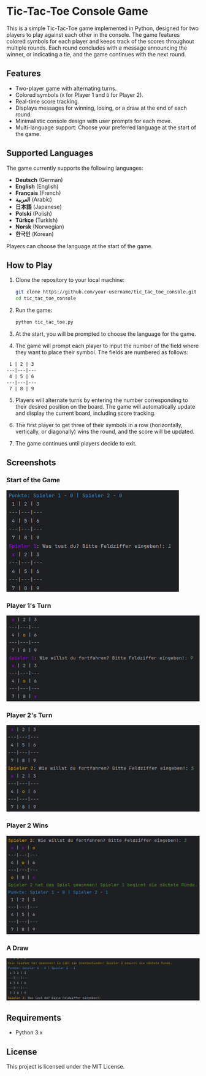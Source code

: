 
# Tic-Tac-Toe Console Game

This is a simple Tic-Tac-Toe game implemented in Python, designed for two players to play against each other in the console. The game features colored symbols for each player and keeps track of the scores throughout multiple rounds. Each round concludes with a message announcing the winner, or indicating a tie, and the game continues with the next round.

## Features

- Two-player game with alternating turns.
- Colored symbols (`X` for Player 1 and `O` for Player 2).
- Real-time score tracking.
- Displays messages for winning, losing, or a draw at the end of each round.
- Minimalistic console design with user prompts for each move.
- Multi-language support: Choose your preferred language at the start of the game.

## Supported Languages

The game currently supports the following languages:

- **Deutsch** (German)
- **English** (English)
- **Français** (French)
- **العربية** (Arabic)
- **日本語** (Japanese)
- **Polski** (Polish)
- **Türkçe** (Turkish)
- **Norsk** (Norwegian)
- **한국인** (Korean)

Players can choose the language at the start of the game.

## How to Play

1. Clone the repository to your local machine:
    ```bash
    git clone https://github.com/your-username/tic_tac_toe_console.git
    cd tic_tac_toe_console
    ```

2. Run the game:
    ```bash
    python tic_tac_toe.py
    ```

3. At the start, you will be prompted to choose the language for the game.

4. The game will prompt each player to input the number of the field where they want to place their symbol. The fields are numbered as follows:
  ```
   1 | 2 | 3
  ---|---|---
   4 | 5 | 6
  ---|---|---
   7 | 8 | 9
  ```

5. Players will alternate turns by entering the number corresponding to their desired position on the board. The game will automatically update and display the current board, including score tracking.

6. The first player to get three of their symbols in a row (horizontally, vertically, or diagonally) wins the round, and the score will be updated.

7. The game continues until players decide to exit.

## Screenshots

### Start of the Game

![Start of the Game](./images/start_game.png)

### Player 1's Turn

![Player 1's Turn](./images/player1_turn.png)

### Player 2's Turn

![Player 2's Turn](./images/player2_turn.png)

### Player 2 Wins

![Player 2 Wins](./images/player2_wins.png)

### A Draw

![A Draw](./images/draw.png)

## Requirements

- Python 3.x

## License

This project is licensed under the MIT License.